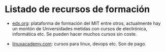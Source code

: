 # Listado de recursos de formación

* [edx.org](https://www.edx.org/): plataforma de formación del MIT entre otros, actualmente hay un montón de Universidades metidas con cursos de electrónica, informática etc.
Se pueden hacer muchos cursos sin coste.

* [linuxacademy.com](https://linuxacademy.com/): cursos para linux, devops etc. Son de pago.
